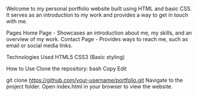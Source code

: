 Welcome to my personal portfolio website built using HTML and basic CSS. It serves as an introduction to my work and provides a way to get in touch with me.

Pages
Home Page - Showcases an introduction about me, my skills, and an overview of my work.
Contact Page - Provides ways to reach me, such as email or social media links.

Technologies Used
HTML5
CSS3 (Basic styling)

How to Use
Clone the repository:
bash
Copy
Edit

git clone https://github.com/your-username/portfolio.git
Navigate to the project folder.
Open index.html in your browser to view the website.


